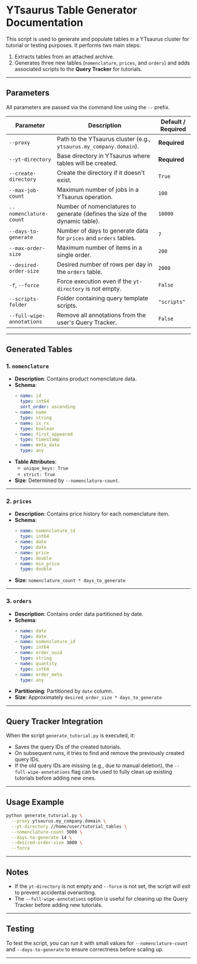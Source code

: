 # YTsaurus Table Generator Documentation

This script is used to generate and populate tables in a YTsaurus cluster for tutorial or testing purposes. It performs two main steps:

1. Extracts tables from an attached archive.
2. Generates three new tables (`nomenclature`, `prices`, and `orders`) and adds associated scripts to the **Query Tracker** for tutorials.

---

## Parameters

All parameters are passed via the command line using the `--` prefix.

| Parameter | Description | Default / Required |
|----------|-------------|---------------------|
| `--proxy` | Path to the YTsaurus cluster (e.g., `ytsaurus.my_company.domain`). | **Required** |
| `--yt-directory` | Base directory in YTsaurus where tables will be created. | **Required** |
| `--create-directory` | Create the directory if it doesn't exist. | `True` |
| `--max-job-count` | Maximum number of jobs in a YTsaurus operation. | `100` |
| `--nomenclature-count` | Number of nomenclatures to generate (defines the size of the dynamic table). | `10000` |
| `--days-to-generate` | Number of days to generate data for `prices` and `orders` tables. | `7` |
| `--max-order-size` | Maximum number of items in a single order. | `200` |
| `--desired-order-size` | Desired number of rows per day in the `orders` table. | `2000` |
| `-f`, `--force` | Force execution even if the `yt-directory` is not empty. | `False` |
| `--scripts-folder` | Folder containing query template scripts. | `"scripts"` |
| `--full-wipe-annotations` | Remove all annotations from the user's Query Tracker. | `False` |

---

## Generated Tables

### 1. `nomenclature`

- **Description**: Contains product nomenclature data.
- **Schema**:
  ```yaml
  - name: id
    type: int64
    sort_order: ascending
  - name: name
    type: string
  - name: is_rx
    type: boolean
  - name: first_appeared
    type: timestamp
  - name: meta_data
    type: any
  ```
- **Table Attributes**:
  - `unique_keys: True`
  - `strict: True`
- **Size**: Determined by `--nomenclature-count`.

---

### 2. `prices`

- **Description**: Contains price history for each nomenclature item.
- **Schema**:
  ```yaml
  - name: nomenclature_id
    type: int64
  - name: date
    type: date
  - name: price
    type: double
  - name: min_price
    type: double
  ```
- **Size**: `nomenclature_count * days_to_generate`

---

### 3. `orders`

- **Description**: Contains order data partitioned by date.
- **Schema**:
  ```yaml
  - name: date
    type: date
  - name: nomenclature_id
    type: int64
  - name: order_uuid
    type: string
  - name: quantity
    type: int64
  - name: order_meta
    type: any
  ```
- **Partitioning**: Partitioned by `date` column.
- **Size**: Approximately `desired_order_size * days_to_generate`

---

## Query Tracker Integration

When the script `generate_tutorial.py` is executed, it:

- Saves the query IDs of the created tutorials.
- On subsequent runs, it tries to find and remove the previously created query IDs.
- If the old query IDs are missing (e.g., due to manual deletion), the `--full-wipe-annotations` flag can be used to fully clean up existing tutorials before adding new ones.

---

## Usage Example

```bash
python generate_tutorial.py \
  --proxy ytsaurus.my_company.domain \
  --yt-directory //home/user/tutorial_tables \
  --nomenclature-count 5000 \
  --days-to-generate 14 \
  --desired-order-size 3000 \
  --force
```

---

## Notes

- If the `yt-directory` is not empty and `--force` is not set, the script will exit to prevent accidental overwriting.
- The `--full-wipe-annotations` option is useful for cleaning up the Query Tracker before adding new tutorials.

---

## Testing

To test the script, you can run it with small values for `--nomenclature-count` and `--days-to-generate` to ensure correctness before scaling up.

---
